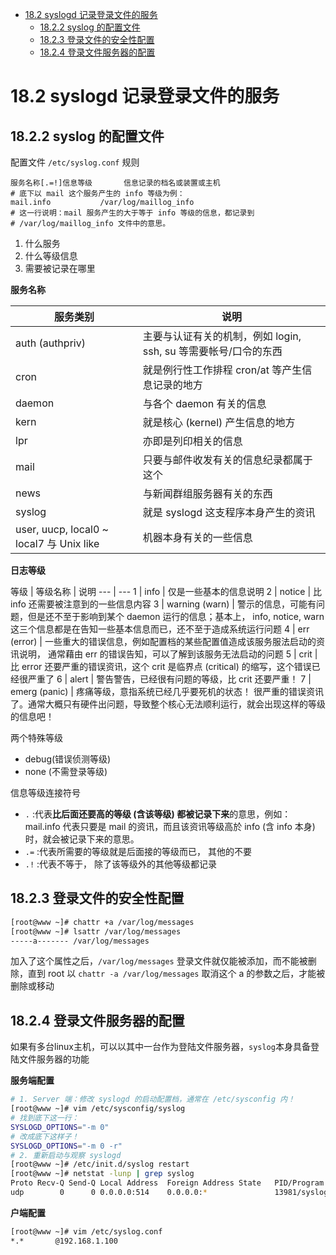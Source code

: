 <!-- TOC -->

- [18.2 syslogd 记录登录文件的服务](#182-syslogd-记录登录文件的服务)
    - [18.2.2 syslog 的配置文件](#1822-syslog-的配置文件)
    - [18.2.3 登录文件的安全性配置](#1823-登录文件的安全性配置)
    - [18.2.4 登录文件服务器的配置](#1824-登录文件服务器的配置)

<!-- /TOC -->

# 18.2 syslogd 记录登录文件的服务

## 18.2.2 syslog 的配置文件

配置文件 `/etc/syslog.conf` 规则

```
服务名称[.=!]信息等级		信息记录的档名或装置或主机
# 底下以 mail 这个服务产生的 info 等级为例：
mail.info			/var/log/maillog_info
# 这一行说明：mail 服务产生的大于等于 info 等级的信息，都记录到
# /var/log/maillog_info 文件中的意思。
```

1. 什么服务
2. 什么等级信息
3. 需要被记录在哪里  


**服务名称**

服务类别  | 说明  
--- | ---
auth (authpriv) | 主要与认证有关的机制，例如 login, ssh, su 等需要帐号/口令的东西
cron  |	就是例行性工作排程 cron/at 等产生信息记录的地方
daemon  |	与各个 daemon 有关的信息
kern  |	就是核心 (kernel) 产生信息的地方
lpr |	亦即是列印相关的信息
mail  |	只要与邮件收发有关的信息纪录都属于这个
news  |	与新闻群组服务器有关的东西
syslog  |	就是 syslogd 这支程序本身产生的资讯
user, uucp, local0 ~ local7	与 Unix like | 机器本身有关的一些信息

**日志等级**

等级  | 等级名称  | 说明
--- | ---
1 |	info  | 仅是一些基本的信息说明
2 |	notice  |	比 info 还需要被注意到的一些信息内容
3 |	warning (warn) |	警示的信息，可能有问题，但是还不至于影响到某个 daemon 运行的信息；基本上， info, notice, warn 这三个信息都是在告知一些基本信息而已，还不至于造成系统运行问题
4 |	err (error) |	一些重大的错误信息，例如配置档的某些配置值造成该服务服法启动的资讯说明， 通常藉由 err 的错误告知，可以了解到该服务无法启动的问题
5 |	crit  |	比 error 还要严重的错误资讯，这个 crit 是临界点 (critical) 的缩写，这个错误已经很严重了
6 |	alert |	警告警告，已经很有问题的等级，比 crit 还要严重！
7 |	emerg (panic)  |	疼痛等级，意指系统已经几乎要死机的状态！ 很严重的错误资讯了。通常大概只有硬件出问题，导致整个核心无法顺利运行，就会出现这样的等级的信息吧！

两个特殊等级

* debug(错误侦测等级)
* none (不需登录等级)

信息等级连接符号  

* `.` :代表**比后面还要高的等级 (含该等级) 都被记录下来**的意思，例如： mail.info 代表只要是 mail 的资讯，而且该资讯等级高於 info (含 info 本身)时，就会被记录下来的意思。
* `.=` :代表所需要的等级就是后面接的等级而已， 其他的不要
* `.!` :代表不等于， 除了该等级外的其他等级都记录

## 18.2.3 登录文件的安全性配置

```bash
[root@www ~]# chattr +a /var/log/messages
[root@www ~]# lsattr /var/log/messages
-----a------- /var/log/messages
```
加入了这个属性之后，`/var/log/messages` 登录文件就仅能被添加，而不能被删除，直到 root 以 `chattr -a /var/log/messages` 取消这个 a 的参数之后，才能被删除或移动

## 18.2.4 登录文件服务器的配置

如果有多台linux主机，可以以其中一台作为登陆文件服务器，`syslog`本身具备登陆文件服务器的功能

**服务端配置**

```bash
# 1. Server 端：修改 syslogd 的启动配置档，通常在 /etc/sysconfig 内！
[root@www ~]# vim /etc/sysconfig/syslog
# 找到底下这一行：
SYSLOGD_OPTIONS="-m 0"
# 改成底下这样子！
SYSLOGD_OPTIONS="-m 0 -r"
# 2. 重新启动与观察 syslogd
[root@www ~]# /etc/init.d/syslog restart
[root@www ~]# netstat -lunp | grep syslog
Proto Recv-Q Send-Q Local Address  Foreign Address State   PID/Program name
udp        0      0 0.0.0.0:514    0.0.0.0:*               13981/syslogd
```

**户端配置**
```bash
[root@www ~]# vim /etc/syslog.conf
*.*       @192.168.1.100
```